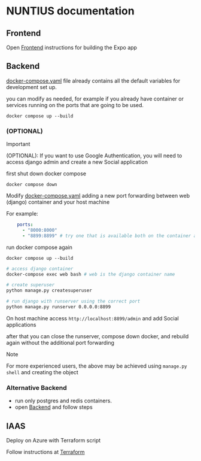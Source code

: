 # NUNTIUS documentation

## Frontend

Open [Frontend](frontend/my-app/README.md) instructions for building the Expo app

## Backend 

[docker-compose.yaml](docker-compose.yaml) file already contains all the default variables for development set up.

you can modify as needed, for example if you already have container or services running on the ports that are going to be used.

```
docker compose up --build
```

### (OPTIONAL)

> [!IMPORTANT]
> (OPTIONAL): If you want to use Google Authentication, you will need to access django admin and create a new Social application

first shut down docker compose

```
docker compose down
```

Modify [docker-compose.yaml](docker-compose.yaml) adding a new port forwarding between web (django) container and your host machine

For example:

```yaml
    ports:
      - "8000:8000"
      - "8899:8899" # try one that is available both on the container and on host: <host>:<container>
```

run docker compose again

```
docker compose up --build
```

```sh
# access django container
docker-compose exec web bash # web is the django container name

# create superuser
python manage.py createsuperuser

# run django with runserver using the correct port
python manage.py runserver 0.0.0.0:8899
```

On host machine access `http://localhost:8899/admin` and add Social applications

after that you can close the runserver, compose down docker, and rebuild again without the additional port forwarding

> [!NOTE]
> For more experienced users, the above may be achieved using `manage.py shell` and creating the object

### Alternative Backend

- run only postgres and redis containers.
- open [Backend](backend/README.md) and follow steps

## IAAS

Deploy on Azure with Terraform script

Follow instructions at [Terraform](terraform/README.md)
